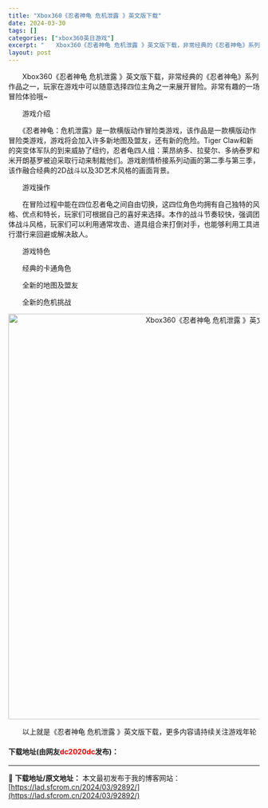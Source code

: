 ```yaml
---
title: "Xbox360《忍者神龟 危机泄露 》英文版下载"
date: 2024-03-30
tags: []
categories: ["xbox360英日游戏"]
excerpt: "　　Xbox360《忍者神龟 危机泄露 》英文版下载，非常经典的《忍者神龟》系列作品之一，玩家在游戏中可以随意选择四位主角之一来展开冒险。非常有趣的一场冒险体验哦~ 　　游戏介绍 　　《忍者神龟：危机泄露》是一款横版动作冒险类游戏，该作品是一款横版动作冒险类游戏，游戏将会加入许多新地图及盟友，还有新&hellip;"
layout: post
---
```


 <p>　　Xbox360《忍者神龟 危机泄露 》英文版下载，非常经典的《忍者神龟》系列作品之一，玩家在游戏中可以随意选择四位主角之一来展开冒险。非常有趣的一场冒险体验哦~</p> <p>　　游戏介绍</p> <p>　　《忍者神龟：危机泄露》是一款横版动作冒险类游戏，该作品是一款横版动作冒险类游戏，游戏将会加入许多新地图及盟友，还有新的危险。Tiger Claw和新的突变体军队的到来威胁了纽约，忍者龟四人组：莱昂纳多、拉斐尔、多纳泰罗和米开朗基罗被迫采取行动来制裁他们。游戏剧情桥接系列动画的第二季与第三季，该作融合经典的2D战斗以及3D艺术风格的画面背景。</p> <p>　　游戏操作</p> <p>　　在冒险过程中能在四位忍者龟之间自由切换，这四位角色均拥有自己独特的风格、优点和特长，玩家们可根据自己的喜好来选择。本作的战斗节奏较快，强调团体战斗风格，玩家们可以利用通常攻击、道具组合来打倒对手，也能够利用工具进行潜行来回避或解决敌人。</p> <p>　　游戏特色</p> <p>　　经典的卡通角色</p> <p>　　全新的地图及盟友</p> <p>　　全新的危机挑战</p> <p align="center"><img align="" border="0" src="https://lad.sfcrom.cn/wp-content/uploads/2024/03/20240330_6607d56d6fc7d.jpg" width="813" alt="Xbox360《忍者神龟 危机泄露 》英文版下载" /></p> <p>　　以上就是《忍者神龟 危机泄露 》英文版下载，更多内容请持续关注游戏年轮</p> <p><h4>下载地址(由网友<font color="red">dc2020dc</font>发布)：</h4></p> 

---
📖 **下载地址/原文地址：** 本文最初发布于我的博客网站：[https://lad.sfcrom.cn/2024/03/92892/](https://lad.sfcrom.cn/2024/03/92892/)
